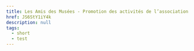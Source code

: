 ```yaml
---
title: Les Amis des Musées - Promotion des activités de l’association
href: JS6StY1iY4k
description: null
tags:
  - short
  - test
---
```

